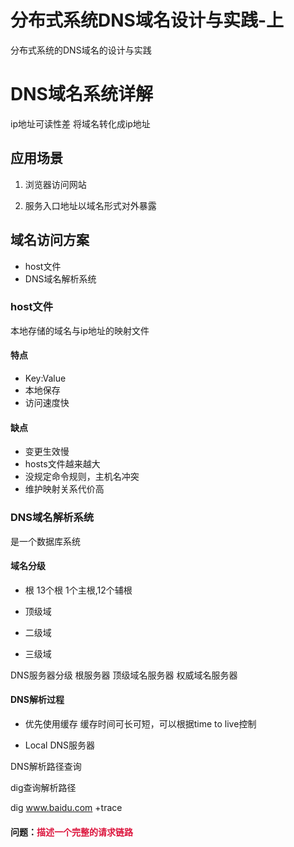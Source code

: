 # 分布式系统DNS域名设计与实践-上


分布式系统的DNS域名的设计与实践

<!--more-->

# DNS域名系统详解

ip地址可读性差
将域名转化成ip地址

## 应用场景

1. 浏览器访问网站

2. 服务入口地址以域名形式对外暴露

## 域名访问方案

- host文件
- DNS域名解析系统

### host文件

本地存储的域名与ip地址的映射文件

#### 特点
- Key:Value
- 本地保存
- 访问速度快

#### 缺点

- 变更生效慢
- hosts文件越来越大
- 没规定命令规则，主机名冲突
- 维护映射关系代价高

### DNS域名解析系统

是一个数据库系统

#### 域名分级

- 根
13个根
1个主根,12个辅根

- 顶级域
- 二级域
- 三级域

DNS服务器分级
根服务器
顶级域名服务器
权威域名服务器

#### DNS解析过程

- 优先使用缓存
缓存时间可长可短，可以根据time to live控制

- Local DNS服务器

DNS解析路径查询

dig查询解析路径

dig www.baidu.com +trace


#### 问题：<font color=#DC143C>描述一个完整的请求链路</font>